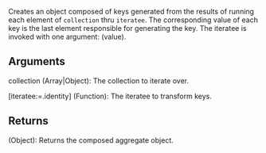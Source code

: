 Creates an object composed of keys generated from the results of running each element of `collection` thru `iteratee`. The corresponding value of each key is the last element responsible for generating the key. The iteratee is invoked with one argument: (value).


## Arguments
collection (Array|Object): The collection to iterate over.

[iteratee:=.identity] (Function): The iteratee to transform keys.


## Returns
(Object): Returns the composed aggregate object.
